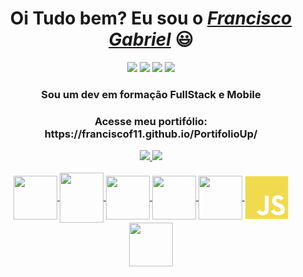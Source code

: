 <div>
  <h1 align="center">Oi Tudo bem? Eu sou o <a href="https://www.linkedin.com/in/franciscossg/"><i>Francisco Gabriel</i></a> 😃️</h1>
  <div align="center">
   <a href="https://www.instagram.com/francisco.ssg/" target="_blank"><img src="https://img.shields.io/badge/<francisco.ssg>-%23E4405F.svg?style=for-the-badge&logo=Instagram&logoColor=white"></a>
  <a href="https://contate.me/Franciscof11"><img src="https://img.shields.io/badge/WhatsApp-25D366?style=for-the-badge&logo=whatsapp&logoColor=white"></a>
  <a href ="mailto:franciscogabrielf11@gmail.com"><img src="https://img.shields.io/badge/Gmail-D14836?style=for-the-badge&logo=gmail&logoColor=white"></a>
  <a href="https://www.linkedin.com/in/franciscossg/" target="_blank"><img src="https://img.shields.io/badge/-LinkedIn-%230077B5?style=for-the-badge&logo=linkedin&logoColor=white" target="_blank"></a> </a>
</div>
  <h3 align="center">Sou um dev em formação FullStack e Mobile<h3>
  <h3 align="center">Acesse meu portifólio: https://franciscof11.github.io/PortifolioUp/ </h3>
</div>


<div align="center">
  <a href="https://github.com/Franciscof11">
  <img height="150em" src = "https://github-readme-stats.vercel.app/api?username=Franciscof11&count_private=true&theme=gotham&show_icons=true&include_all_commits=true" />
  <img height="150em" src="https://github-readme-stats.vercel.app/api/top-langs/?username=Franciscof11&layout=compact&&hide=SCSS,HTML,CSS,shell,java,makefile,Cmake,starlark,Objective-C%2B%2B,c%2B%2B&theme=gotham&langs_count=4&card_width=380"/>
</div>

<div align="center" valign="top"><br>
  <img align="center" height="70" width="70" src="https://cdn.icon-icons.com/icons2/2107/PNG/512/file_type_flutter_icon_130599.png">
  <img align="center" height="80" width="70" src="https://i.imgur.com/wK3y9wi.png">
  <img align="center" height="70" width="70" src="https://cdn.icon-icons.com/icons2/2415/PNG/512/ruby_plain_wordmark_logo_icon_146362.png">
  <img align="center" height="70" width="70" src="https://cdn.icon-icons.com/icons2/2107/PNG/512/file_type_rails_icon_130210.png">
  <img align="center" height="70" width="70" src="https://cdn.icon-icons.com/icons2/2415/PNG/512/react_original_wordmark_logo_icon_146375.png">
  <img align="center" height="70" width="70" src="https://raw.githubusercontent.com/devicons/devicon/master/icons/javascript/javascript-plain.svg">
  <img align="center" height="70" width="70" src="https://cdn.icon-icons.com/icons2/2415/PNG/512/typescript_original_logo_icon_146317.png">
</div><br>


